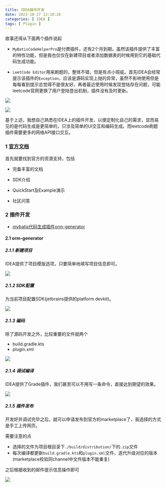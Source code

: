 ```yaml
---
title: IDEA插件开发
date: 2023-10-27 13:18:26
categories: [ IDEA ]
tags: [ Plugin ]
---
```


故事还得从下面两个插件说起

- `MyBatisCodeHelperPro`是付费插件，还有2个月到期。虽然该插件提供了丰富的特性功能，但是我也仅仅在新建项目或者添加数据表的时候用到它的基础代码生成功能。

- `LeetCode Editor`用来刷题的，整体不错，但是有点小瑕疵。首先IDEA会经常提示该插件的`Exception`，应该是源码实现上抛的异常，虽然不影响使用但是每每看到提示总觉得不是很友好。再者最近使用时候发现登陆存在问题，可能leetcode官网更换了用户登陆登出机制，插件没有及时更新。

![](IDEA插件开发/2023-10-27_13-28-31.png)

![](IDEA插件开发/2023-10-27_13-29-49.png)

基于上述，我想自己熟悉在IDEA上的插件开发，以便定制化自己的需求，显而易见的是代码生成是更简单的，只涉及简单的UI交互和编码生成。而leetcode刷题插件需要更多的网络API接口交互。

### 1 [官方文档](https://plugins.jetbrains.com/docs/intellij/welcome.html)

首先就要找到官方的资源支持，包括

- 完备丰富的文档

- SDK介绍

- QuickStart及Example演示

- 社区问答

### 2 插件开发

- [mybatis代码生成插件orm-generator](https://github.com/Bannirui/orm-generator)

#### 2.1 orm-generator

##### 2.1.1 新建项目

IDEA提供了项目模版选项，只要简单地填写项目信息即可。

![](IDEA插件开发/2023-10-27_13-51-07.png)

##### 2.1.2 SDK配置

为当前项目配置SDK(jetbrains提供的platform devkit)。

![](IDEA插件开发/2023-10-27_13-54-45.png)

##### 2.1.3 编码

除了源码开发之外，比较重要的文件就两个

- build.gradle.kts
- plugin.xml

![](IDEA插件开发/2023-10-27_14-02-54.png)

##### 2.1.4 调试编译

IDEA提供了Grade插件，我们甚至可以不用写一条命令，直接达到期望的效果。

![](IDEA插件开发/2023-10-27_14-07-57.png)

##### 2.1.5 插件发布

开发好并调试完毕之后，就可以申请发布到官方的marketplace了，我选择的方式是手工上传网页。

需要注意的点

- 选择的文件为项目根目录下`./build/distribution/`下的`.zip`文件
- 每次编译都更新`build.gradle.kts`和`plugin.xml`文件，迭代升级对应的版本(marketplace校验同channel中文件版本不能重复)

之后根据收到的邮件提示信息操作即可

![](IDEA插件开发/2023-10-27_14-11-32.png)